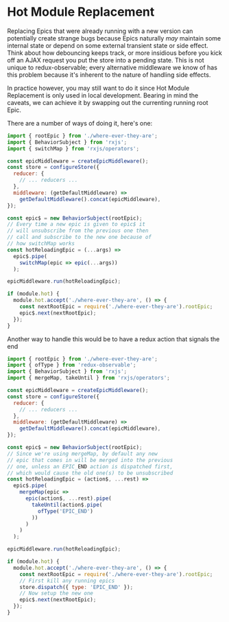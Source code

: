# Hot Module Replacement

Replacing Epics that were already running with a new version can potentially create strange bugs because Epics naturally _may_ maintain some internal state or depend on some external transient state or side effect. Think about how debouncing keeps track, or more insidious before you kick off an AJAX request you put the store into a pending state. This is not unique to redux-observable; every alternative middleware we know of has this problem because it's inherent to the nature of handling side effects.

In practice however, you may still want to do it since Hot Module Replacement is only used in local development. Bearing in mind the caveats, we can achieve it by swapping out the currenting running root Epic.

There are a number of ways of doing it, here's one:

```js
import { rootEpic } from './where-ever-they-are';
import { BehaviorSubject } from 'rxjs';
import { switchMap } from 'rxjs/operators';

const epicMiddleware = createEpicMiddleware();
const store = configureStore({
  reducer: {
    // ... reducers ...
  },
  middleware: (getDefaultMiddleware) =>
    getDefaultMiddleware().concat(epicMiddleware),
});

const epic$ = new BehaviorSubject(rootEpic);
// Every time a new epic is given to epic$ it
// will unsubscribe from the previous one then
// call and subscribe to the new one because of
// how switchMap works
const hotReloadingEpic = (...args) =>
  epic$.pipe(
    switchMap(epic => epic(...args))
  );

epicMiddleware.run(hotReloadingEpic);

if (module.hot) {
  module.hot.accept('./where-ever-they-are', () => {
    const nextRootEpic = require('./where-ever-they-are').rootEpic;
    epic$.next(nextRootEpic);
  });
}
```

Another way to handle this would be to have a redux action that signals the end

```js
import { rootEpic } from './where-ever-they-are';
import { ofType } from 'redux-observable';
import { BehaviorSubject } from 'rxjs';
import { mergeMap, takeUntil } from 'rxjs/operators';

const epicMiddleware = createEpicMiddleware();
const store = configureStore({
  reducer: {
    // ... reducers ...
  },
  middleware: (getDefaultMiddleware) =>
    getDefaultMiddleware().concat(epicMiddleware),
});

const epic$ = new BehaviorSubject(rootEpic);
// Since we're using mergeMap, by default any new
// epic that comes in will be merged into the previous
// one, unless an EPIC_END action is dispatched first,
// which would cause the old one(s) to be unsubscribed
const hotReloadingEpic = (action$, ...rest) =>
  epic$.pipe(
    mergeMap(epic =>
      epic(action$, ...rest).pipe(
        takeUntil(action$.pipe(
          ofType('EPIC_END')
        ))
      )
    )
  );

epicMiddleware.run(hotReloadingEpic);

if (module.hot) {
  module.hot.accept('./where-ever-they-are', () => {
    const nextRootEpic = require('./where-ever-they-are').rootEpic;
    // First kill any running epics
    store.dispatch({ type: 'EPIC_END' });
    // Now setup the new one
    epic$.next(nextRootEpic);
  });
}
```
